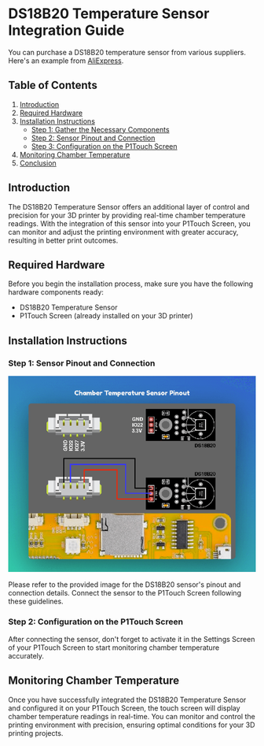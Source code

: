 # DS18B20 Temperature Sensor Integration Guide

You can purchase a DS18B20 temperature sensor from various suppliers. Here's an example from [AliExpress](https://fr.aliexpress.com/item/1005001665962941.html).

## Table of Contents

1. [Introduction](#introduction)
2. [Required Hardware](#required-hardware)
3. [Installation Instructions](#installation-instructions)
   - [Step 1: Gather the Necessary Components](#step-1-gather-the-necessary-components)
   - [Step 2: Sensor Pinout and Connection](#step-2-sensor-pinout-and-connection)
   - [Step 3: Configuration on the P1Touch Screen](#step-3-configuration-on-the-p1touch-screen)
4. [Monitoring Chamber Temperature](#monitoring-chamber-temperature)
5. [Conclusion](#conclusion)

## Introduction

The DS18B20 Temperature Sensor offers an additional layer of control and precision for your 3D printer by providing real-time chamber temperature readings. With the integration of this sensor into your P1Touch Screen, you can monitor and adjust the printing environment with greater accuracy, resulting in better print outcomes.

## Required Hardware

Before you begin the installation process, make sure you have the following hardware components ready:

- DS18B20 Temperature Sensor
- P1Touch Screen (already installed on your 3D printer)

## Installation Instructions

### Step 1: Sensor Pinout and Connection

![DS18B20 Sensor Pinout and Connection](/readme-assets/DS18B20_pinout.png)

Please refer to the provided image for the DS18B20 sensor's pinout and connection details. Connect the sensor to the P1Touch Screen following these guidelines.

### Step 2: Configuration on the P1Touch Screen

After connecting the sensor, don't forget to activate it in the Settings Screen of your P1Touch Screen to start monitoring chamber temperature accurately.

## Monitoring Chamber Temperature

Once you have successfully integrated the DS18B20 Temperature Sensor and configured it on your P1Touch Screen, the touch screen will display chamber temperature readings in real-time. You can monitor and control the printing environment with precision, ensuring optimal conditions for your 3D printing projects.
